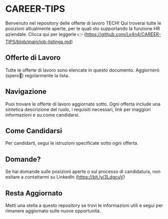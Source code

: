 # CAREER-TIPS
Benvenuto nel repository delle offerte di lavoro TECH! Qui troverai tutte le posizioni attualmente aperte, per le quali sto supportando la funzione HR aziendale.
Clicca qui per leggerle 👉 (https://github.com/Lv4n4/CAREER-TIPS/blob/main/job-listings.md)

## Offerte di Lavoro
Tutte le offerte di lavoro sono elencate in questo documento. Aggiornerò (spero🤣) regolarmente la lista.

## Navigazione
Puoi trovare le offerte di lavoro aggiornate sotto. Ogni offerta include una sintetica descrizione del ruolo, i requisiti necessari, link per maggiori informazioni e su come candidarsi.

## Come Candidarsi
Per candidarti, segui le istruzioni specificate sotto ogni offerta. 

## Domande?
Se hai domande sulle posizioni aperte o sul processo di candidatura, non esitare a contattarmi su LinkedIn (https://bit.ly/3LdgcuV)

## Resta Aggiornato
Metti una stella a questo repository se trovi le informazioni utili e segui per rimanere aggiornato sulle nuove opportunità.
